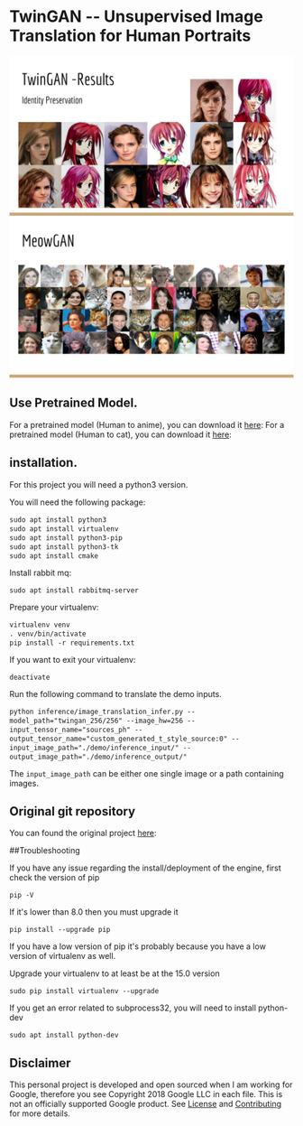 # TwinGAN -- Unsupervised Image Translation for Human Portraits

![identity_preservation](docs/images/AX18_TwinGAN-15.png)
![search_engine](docs/images/AX18_TwinGAN-18.png)

## Use Pretrained Model.

For a pretrained model (Human to anime), you can download it [here](https://drive.google.com/open?id=1dXfqAODQxB2uNhyQANtZICAjwhNMWnbl):
For a pretrained model (Human to cat), you can download it [here](https://drive.google.com/open?id=1UJEqlH_1sfdmWs6MXKV4H69NGad0rdUB):

## installation.

For this project you will need a python3 version.

You will need the following package:
    
    sudo apt install python3
    sudo apt install virtualenv
    sudo apt install python3-pip
    sudo apt install python3-tk
    sudo apt install cmake
    
Install rabbit mq:

    sudo apt install rabbitmq-server
 
Prepare your virtualenv:

    virtualenv venv
    . venv/bin/activate
    pip install -r requirements.txt   

If you want to exit your virtualenv:

    deactivate
    
Run the following command to translate the demo inputs.

```
python inference/image_translation_infer.py --model_path="twingan_256/256" --image_hw=256 --input_tensor_name="sources_ph" --output_tensor_name="custom_generated_t_style_source:0" --input_image_path="./demo/inference_input/" --output_image_path="./demo/inference_output/"
```

The `input_image_path` can be either one single image or a path containing images.

## Original git repository

You can found the original project [here](https://github.com/jerryli27/TwinGAN):

##Troubleshooting

If you have any issue regarding the install/deployment of the engine,
first check the version of pip

    pip -V

If it's lower than 8.0 then you must upgrade it

    pip install --upgrade pip

If you have a low version of pip it's probably because you have a low version of virtualenv as well.

Upgrade your virtualenv to at least be at the 15.0 version

    sudo pip install virtualenv --upgrade

If you get an error related to subprocess32, you will need to install python-dev

    sudo apt install python-dev
    
## Disclaimer

This personal project is developed and open sourced when I am working for Google, therefore you see Copyright 2018 Google LLC in each file. This is not an officially supported Google product. See [License](LICENSE) and [Contributing](CONTRIBUTING.md) for more details.
